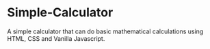 # Simple-Calculator
 A simple calculator that can do basic mathematical calculations using HTML, CSS and Vanilla Javascript. 
